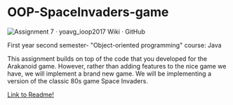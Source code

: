 # OOP-SpaceInvaders-game

![Assignment 7 · yoavg_ioop2017 Wiki · GitHub](https://user-images.githubusercontent.com/45766976/115214053-d29a3b00-a10a-11eb-9d6d-afe5a3a7c841.jpg)


First year second semester- "Object-oriented programming" course: Java

This assignment builds on top of the code that you developed for the Arakanoid game. However,
rather than adding features to the nice game we have, we will implement a brand new game.
We will be implementing a version of the classic 80s game Space Invaders.

[Link to Readme!](https://github.com/israelElad/OOP-SpaceInvaders-game/blob/master/ass7/README.pdf)
